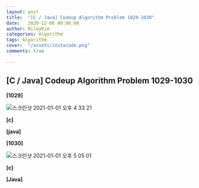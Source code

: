 ```yaml
---
layout: post
title:  "[C / Java] Codeup Algorithm Problem 1029-1030"
date:   2020-12-06 00:00:00
author: RileyKim
categories: Algorithm
tags: Algorithm
cover:  "/assets/instacode.png"
comments: true

---
```



## [C / Java] Codeup Algorithm Problem 1029-1030



**[1029]**

![스크린샷 2021-01-01 오후 4 33 21](https://user-images.githubusercontent.com/24997255/103435223-27df3900-4c4f-11eb-81dd-f7a7b110864c.png)



**[c]**

<script src="https://gist.github.com/RileyKim/9f02aaa891fa6ba6e8e24c4afcee0295.js"></script>



**[java]**

<script src="https://gist.github.com/RileyKim/e86d4169476f999f8ad5ebd11c5ed476.js"></script>



**[1030]**

![스크린샷 2021-01-01 오후 5 05 01](https://user-images.githubusercontent.com/24997255/103435555-8ad2cf00-4c53-11eb-9605-4a9345c27b31.png)

**[c]**

<script src="https://gist.github.com/RileyKim/82e65e522fe47a477630171f54ccee38.js"></script>



**[Java]**

<script src="https://gist.github.com/RileyKim/ac25f292e04a92b81099e975bef60666.js"></script>

